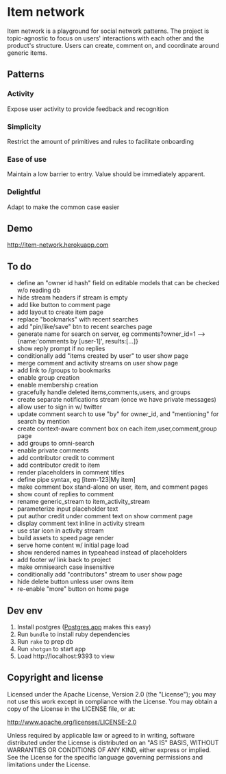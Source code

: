 # Item network

Item network is a playground for social network patterns. The project is topic-agnostic to focus on users' interactions with each other and the product's structure. Users can create, comment on, and coordinate around generic items.

## Patterns

### Activity

Expose user activity to provide feedback and recognition

### Simplicity

Restrict the amount of primitives and rules to facilitate onboarding

### Ease of use

Maintain a low barrier to entry. Value should be immediately apparent.

### Delightful

Adapt to make the common case easier

## Demo

http://item-network.herokuapp.com

## To do

- define an "owner id hash" field on editable models that can be checked w/o reading db
- hide stream headers if stream is empty
- add like button to comment page
- add layout to create item page
- replace "bookmarks" with recent searches
- add "pin/like/save" btn to recent searches page
- generate name for search on server, eg comments?owner_id=1 --> {name:'comments by [user-1]', results:[...]}
- show reply prompt if no replies
- conditionally add "items created by user" to user show page
- merge comment and activity streams on user show page
- add link to /groups to bookmarks
- enable group creation
- enable membership creation
- gracefully handle deleted items,comments,users, and groups
- create separate notifications stream (once we have private messages)
- allow user to sign in w/ twitter
- update comment search to use "by" for owner_id, and "mentioning" for search by mention
- create context-aware comment box on each item,user,comment,group page
- add groups to omni-search
- enable private comments
- add contributor credit to comment
- add contributor credit to item
- render placeholders in comment titles
- define pipe syntax, eg [item-123|My item]
- make comment box stand-alone on user, item, and comment pages
- show count of replies to comment
- rename generic_stream to item_activity_stream
- parameterize input placeholder text
- put author credit under comment text on show comment page
- display comment text inline in activity stream
- use star icon in activity stream
- build assets to speed page render
- serve home content w/ initial page load
- show rendered names in typeahead instead of placeholders
- add footer w/ link back to project
- make omnisearch case insensitive
- conditionally add "contributors" stream to user show page
- hide delete button unless user owns item
- re-enable "more" button on home page

## Dev env

1. Install postgres ([Postgres.app](http://postgresapp.com) makes this easy)
2. Run `bundle` to install ruby dependencies
3. Run `rake` to prep db
4. Run `shotgun` to start app
5. Load http://localhost:9393 to view

## Copyright and license

Licensed under the Apache License, Version 2.0 (the "License"); you may not use this work except in compliance with the License. You may obtain a copy of the License in the LICENSE file, or at:

http://www.apache.org/licenses/LICENSE-2.0

Unless required by applicable law or agreed to in writing, software distributed under the License is distributed on an "AS IS" BASIS, WITHOUT WARRANTIES OR CONDITIONS OF ANY KIND, either express or implied. See the License for the specific language governing permissions and limitations under the License.
